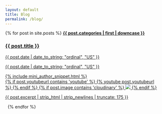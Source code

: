 ```yaml
---
layout: default
title: Blog
permalink: /blog/
---
```

<div class="container">
  <div class="row">
    <div class="list-group">
      {% for post in site.posts %}
        <a href="{{ post.url }}" class="list-group-item list-group-item-action">
          <strong class="text-success">{{ post.categories | first | downcase }}</strong>
          <div>
            <div class="d-flex justify-content-between">
              <h3 class="mb-1 font-italic">{{ post.title }}</h3>
              <p class="text-muted d-none d-md-block">{{ post.date | date_to_string: "ordinal", "US" }}</p>
            </div>
            <div class="d-flex justify-content-center">
              <p class="text-muted d-block d-sm-block d-md-none mt-2">{{ post.date | date_to_string: "ordinal", "US" }}</p>
            </div>
            {% include mini_author_snippet.html %}
          </div>
            {% if post.youtubeurl contains 'youtube' %}&nbsp;{% youtube post.youtubeurl %}&nbsp;{% endif %}
            {% if post.image contains 'cloudinary' %}&nbsp;<img src="{{ post.image }}" class="img-fluid rounded shadow">&nbsp;{% endif %}
            <p class="text-muted">{{ post.excerpt | strip_html | strip_newlines | truncate: 175 }}</p>
        </a>
        <span>&nbsp;</span>
      {% endfor %}
    </div>
  </div>  
</div>
